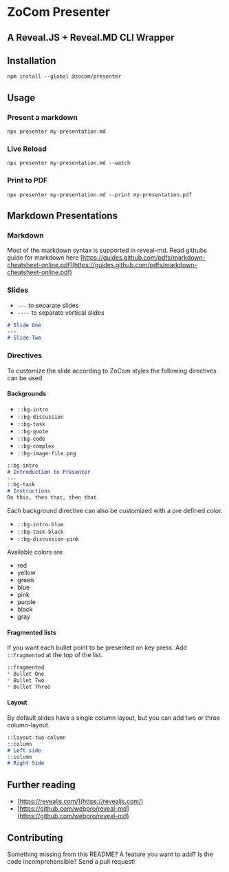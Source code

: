# ZoCom Presenter

## A Reveal.JS + Reveal.MD CLI Wrapper

## Installation

`npm install --global @zocom/presenter`

## Usage

### Present a markdown
`npx presenter my-presentation.md`

### Live Reload
`npx presenter my-presentation.md --watch`

### Print to PDF
`npx presenter my-presentation.md --print my-presentation.pdf`

## Markdown Presentations

### Markdown
Most of the markdown syntax is supported in reveal-md. 
Read githubs guide for markdown here [https://guides.github.com/pdfs/markdown-cheatsheet-online.pdf](https://guides.github.com/pdfs/markdown-cheatsheet-online.pdf)

### Slides

* `---` to separate slides
* `----` to separate vertical slides

```markdown
# Slide One
---
# Slide Two
```

### Directives
To customize the slide according to ZoCom styles the following directives can be used

#### Backgrounds
* `::bg-intro`
* `::bg-discussion`
* `::bg-task`
* `::bg-quote`
* `::bg-code`
* `::bg-complex`
* `::bg-image-file.png`

```markdown
::bg-intro
# Introduction to Presenter
---
::bg-task
# Instructions
Do this, then that, then that.
```

Each background directive can also be customized with a pre defined color.
* `::bg-intro-blue`
* `::bg-task-black`
* `::bg-discussion-pink`

Available colors are 
* red   
* yellow
* green 
* blue  
* pink  
* purple
* black 
* gray 


#### Fragmented lists

If you want each bullet point to be presented on key press. Add `::fragmented` at the top of the list.

```markdown
::fragmented
* Bullet One
* Bullet Two
* Bullet Three
```

#### Layout

By default slides have a single column layout, but you can add two or three column-layout.

```markdown
::layout-two-column
::column
# Left side
::column
# Right Side
```


## Further reading

* [https://revealjs.com/](https://revealjs.com/)
* [https://github.com/webpro/reveal-md](https://github.com/webpro/reveal-md)

## Contributing
Something missing from this README? A feature you want to add? Is the code incomprehensible? Send a pull request!